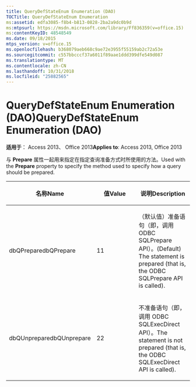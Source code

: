 ```yaml
---
title: QueryDefStateEnum Enumeration (DAO)
TOCTitle: QueryDefStateEnum Enumeration
ms:assetid: edfa3085-f8b4-b813-0828-2ba2a9dc0b9d
ms:mtpsurl: https://msdn.microsoft.com/library/Ff836359(v=office.15)
ms:contentKeyID: 48548549
ms.date: 09/18/2015
mtps_version: v=office.15
ms.openlocfilehash: b368079aeb668c9ae72e3955f55159ab2c72a53e
ms.sourcegitcommit: c557bbcccf37a6011f89aae1ddd399dfe549d087
ms.translationtype: MT
ms.contentlocale: zh-CN
ms.lasthandoff: 10/31/2018
ms.locfileid: "25882565"
---
```

# <a name="querydefstateenum-enumeration-dao"></a><span data-ttu-id="0f308-102">QueryDefStateEnum Enumeration (DAO)</span><span class="sxs-lookup"><span data-stu-id="0f308-102">QueryDefStateEnum Enumeration (DAO)</span></span>


<span data-ttu-id="0f308-103">**适用于**： Access 2013、 Office 2013</span><span class="sxs-lookup"><span data-stu-id="0f308-103">**Applies to**: Access 2013, Office 2013</span></span>

<span data-ttu-id="0f308-104">与 **Prepare** 属性一起用来指定在指定查询准备方式时所使用的方法。</span><span class="sxs-lookup"><span data-stu-id="0f308-104">Used with the **Prepare** property to specify the method used to specify how a query should be prepared.</span></span>

<table>
<colgroup>
<col style="width: 33%" />
<col style="width: 33%" />
<col style="width: 33%" />
</colgroup>
<thead>
<tr class="header">
<th><p><span data-ttu-id="0f308-105">名称</span><span class="sxs-lookup"><span data-stu-id="0f308-105">Name</span></span></p></th>
<th><p><span data-ttu-id="0f308-106">值</span><span class="sxs-lookup"><span data-stu-id="0f308-106">Value</span></span></p></th>
<th><p><span data-ttu-id="0f308-107">说明</span><span class="sxs-lookup"><span data-stu-id="0f308-107">Description</span></span></p></th>
</tr>
</thead>
<tbody>
<tr class="odd">
<td><p><span data-ttu-id="0f308-108">dbQPrepare</span><span class="sxs-lookup"><span data-stu-id="0f308-108">dbQPrepare</span></span></p></td>
<td><p><span data-ttu-id="0f308-109">1</span><span class="sxs-lookup"><span data-stu-id="0f308-109">1</span></span></p></td>
<td><p><span data-ttu-id="0f308-110">（默认值）准备语句（即，调用 ODBC SQLPrepare API）。</span><span class="sxs-lookup"><span data-stu-id="0f308-110">(Default) The statement is prepared (that is, the ODBC SQLPrepare API is called).</span></span></p></td>
</tr>
<tr class="even">
<td><p><span data-ttu-id="0f308-111">dbQUnprepare</span><span class="sxs-lookup"><span data-stu-id="0f308-111">dbQUnprepare</span></span></p></td>
<td><p><span data-ttu-id="0f308-112">2</span><span class="sxs-lookup"><span data-stu-id="0f308-112">2</span></span></p></td>
<td><p><span data-ttu-id="0f308-113">不准备语句（即，调用 ODBC SQLExecDirect API）。</span><span class="sxs-lookup"><span data-stu-id="0f308-113">The statement is not prepared (that is, the ODBC SQLExecDirect API is called).</span></span></p></td>
</tr>
</tbody>
</table>

